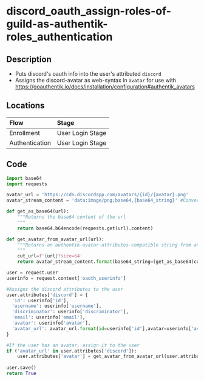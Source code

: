 # discord_oauth_assign-roles-of-guild-as-authentik-roles_authentication

## Description
- Puts discord's oauth info into the user's attributed ``discord``
- Assigns the discord-avatar as web-syntax in ``avatar`` for use with https://goauthentik.io/docs/installation/configuration#authentik_avatars

## Locations
| Flow | Stage |
| :--- | :--- |
| Enrollment | User Login Stage |
| Authentication | 	User Login Stage |

## Code
```py
import base64
import requests

avatar_url = 'https://cdn.discordapp.com/avatars/{id}/{avatar}.png'
avatar_stream_content = 'data:image/png;base64,{base64_string}' #Converts base64 image into html syntax useable with authentik's avatar attributes feature

def get_as_base64(url):
    """Returns the base64 content of the url
    """
    return base64.b64encode(requests.get(url).content)

def get_avatar_from_avatar_url(url):
    """Returns an authentik-avatar-attributes-compatible string from an image url
    """
    cut_url=f'{url}?size=64'
    return avatar_stream_content.format(base64_string=(get_as_base64(cut_url).decode("utf-8")))

user = request.user
userinfo = request.context['oauth_userinfo']

#Assigns the discord attributes to the user
user.attributes['discord'] = {
  'id': userinfo['id'],
  'username': userinfo['username'],
  'discriminator': userinfo['discriminator'],
  'email': userinfo['email'],
  'avatar': userinfo['avatar'],
  'avatar_url': avatar_url.format(id=userinfo['id'],avatar=userinfo['avatar']) if userinfo['avatar'] else None,
}

#If the user has an avatar, assign it to the user
if ('avatar_url' in user.attributes['discord']):
    user.attributes['avatar'] = get_avatar_from_avatar_url(user.attributes['discord']['avatar_url'])
 
user.save()
return True
```